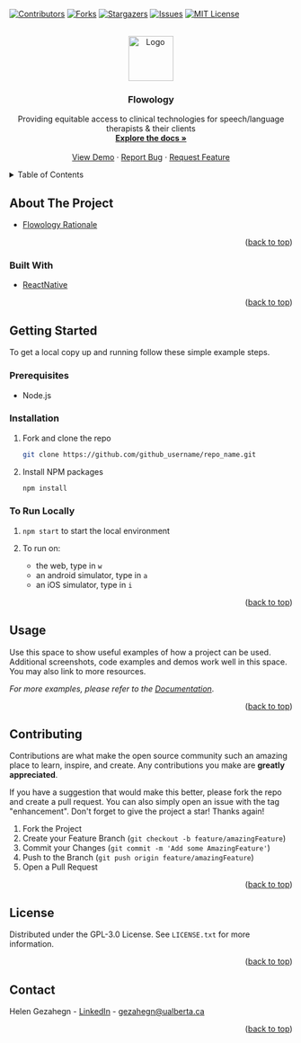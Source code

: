 <div id="top"></div>
<!--
*** Thanks for checking out the Best-README-Template. If you have a suggestion
*** that would make this better, please fork the repo and create a pull request
*** or simply open an issue with the tag "enhancement".
*** Don't forget to give the project a star!
*** Thanks again! Now go create something AMAZING! :D
-->

<!-- PROJECT SHIELDS -->
<!--
*** I'm using markdown "reference style" links for readability.
*** Reference links are enclosed in brackets [ ] instead of parentheses ( ).
*** See the bottom of this document for the declaration of the reference variables
*** for contributors-url, forks-url, etc. This is an optional, concise syntax you may use.
*** https://www.markdownguide.org/basic-syntax/#reference-style-links
-->

[![Contributors][contributors-shield]][contributors-url]
[![Forks][forks-shield]][forks-url]
[![Stargazers][stars-shield]][stars-url]
[![Issues][issues-shield]][issues-url]
[![MIT License][license-shield]][license-url]

<!-- [![LinkedIn][linkedin-shield]][linkedin-url] -->

<!-- PROJECT LOGO -->
<br />
<div align="center">
  <a href="https://github.com/Flowology/flowology">
    <img src="https://pbs.twimg.com/media/Ehc7ZskU4AE2ipd.png" alt="Logo" width="80px" height="80px">
  </a>

<h3 align="center">Flowology</h3>

  <p align="center">
    Providing equitable access to clinical technologies for speech/language therapists & their clients 
    <br />
    <a href="https://docs.google.com/presentation/d/1K7ArTw4RV7p-OSISXqzPZpdsKQ7S81N0/edit#slide=id.p5"><strong>Explore the docs »</strong></a>
    <br />
    <br />
    <a href="https://github.com/Flowology/flowology">View Demo</a>
    ·
    <a href="https://github.com/Flowology/flowology/issues">Report Bug</a>
    ·
    <a href="https://github.com/Flowology/flowology/issues">Request Feature</a>
  </p>
</div>

<!-- TABLE OF CONTENTS -->
<details>
  <summary>Table of Contents</summary>
  <ol>
    <li>
      <a href="#about-the-project">About The Project</a>
      <ul>
        <li><a href="#built-with">Built With</a></li>
      </ul>
    </li>
    <li>
      <a href="#getting-started">Getting Started</a>
      <ul>
        <li><a href="#prerequisites">Prerequisites</a></li>
        <li><a href="#installation">Installation</a></li>
      </ul>
    </li>
    <li><a href="#usage">Usage</a></li>
<!--     <li><a href="#roadmap">Roadmap</a></li> -->
    <li><a href="#contributing">Contributing</a></li>
    <li><a href="#license">License</a></li>
    <li><a href="#contact">Contact</a></li>
<!--     <li><a href="#acknowledgments">Acknowledgments</a></li> -->
  </ol>
</details>

<!-- ABOUT THE PROJECT -->

## About The Project

<!-- [![Product Name Screen Shot][product-screenshot]](https://example.com) -->

- [Flowology Rationale](https://docs.google.com/presentation/d/1K7ArTw4RV7p-OSISXqzPZpdsKQ7S81N0/edit#slide=id.p5)

<p align="right">(<a href="#top">back to top</a>)</p>

### Built With

- [ReactNative](https://reactnative.dev/)

<p align="right">(<a href="#top">back to top</a>)</p>

<!-- GETTING STARTED -->

## Getting Started

To get a local copy up and running follow these simple example steps.

### Prerequisites

- Node.js

### Installation

1. Fork and clone the repo
   ```sh
   git clone https://github.com/github_username/repo_name.git
   ```
2. Install NPM packages
   ```sh
   npm install
   ```

### To Run Locally

1. `npm start` to start the local environment

2. To run on:
   -  the web, type in `w`
   - an android simulator, type in `a`
   - an iOS simulator, type in `i`

<p align="right">(<a href="#top">back to top</a>)</p>

<!-- USAGE EXAMPLES -->

## Usage

Use this space to show useful examples of how a project can be used. Additional screenshots, code examples and demos work well in this space. You may also link to more resources.

_For more examples, please refer to the [Documentation](https://example.com)_.

<p align="right">(<a href="#top">back to top</a>)</p>

<!-- ROADMAP -->
<!-- ## Roadmap

- [ ] Feature 1
- [ ] Feature 2
- [ ] Feature 3
    - [ ] Nested Feature

See the [open issues](https://github.com/github_username/repo_name/issues) for a full list of proposed features (and known issues).

<p align="right">(<a href="#top">back to top</a>)</p> -->

<!-- CONTRIBUTING -->

## Contributing

Contributions are what make the open source community such an amazing place to learn, inspire, and create. Any contributions you make are **greatly appreciated**.

If you have a suggestion that would make this better, please fork the repo and create a pull request. You can also simply open an issue with the tag "enhancement".
Don't forget to give the project a star! Thanks again!

1. Fork the Project
2. Create your Feature Branch (`git checkout -b feature/amazingFeature`)
3. Commit your Changes (`git commit -m 'Add some AmazingFeature'`)
4. Push to the Branch (`git push origin feature/amazingFeature`)
5. Open a Pull Request

<p align="right">(<a href="#top">back to top</a>)</p>

<!-- LICENSE -->

## License

Distributed under the GPL-3.0 License. See `LICENSE.txt` for more information.

<p align="right">(<a href="#top">back to top</a>)</p>

<!-- CONTACT -->

## Contact

Helen Gezahegn - [LinkedIn](https://linkedin.com/in/helengezahegn) - gezahegn@ualberta.ca

<p align="right">(<a href="#top">back to top</a>)</p>

<!-- ACKNOWLEDGMENTS -->
<!-- ## Acknowledgments

* []()
* []()
* []()

<p align="right">(<a href="#top">back to top</a>)</p>
 -->

<!-- MARKDOWN LINKS & IMAGES -->
<!-- https://www.markdownguide.org/basic-syntax/#reference-style-links -->

[contributors-shield]: https://img.shields.io/github/contributors/Flowology/flowology.svg?style=for-the-badge
[contributors-url]: https://github.com/Flowology/flowology/graphs/contributors
[forks-shield]: https://img.shields.io/github/forks/Flowology/flowology.svg?style=for-the-badge
[forks-url]: https://github.com/Flowology/flowology/network/members
[stars-shield]: https://img.shields.io/github/stars/Flowology/flowology.svg?style=for-the-badge
[stars-url]: https://github.com/Flowology/flowology/stargazers
[issues-shield]: https://img.shields.io/github/issues/Flowology/flowology.svg?style=for-the-badge
[issues-url]: https://github.com/Flowology/flowology/issues
[license-shield]: https://img.shields.io/github/license/Flowology/flowology.svg?style=for-the-badge
[license-url]: https://github.com/Flowology/flowology/blob/master/LICENSE.txt

<!-- [linkedin-shield]: https://img.shields.io/badge/-LinkedIn-black.svg?style=for-the-badge&logo=linkedin&colorB=555
[linkedin-url]: https://linkedin.com/in/linkedin_username -->
<!-- [product-screenshot]:  -->

